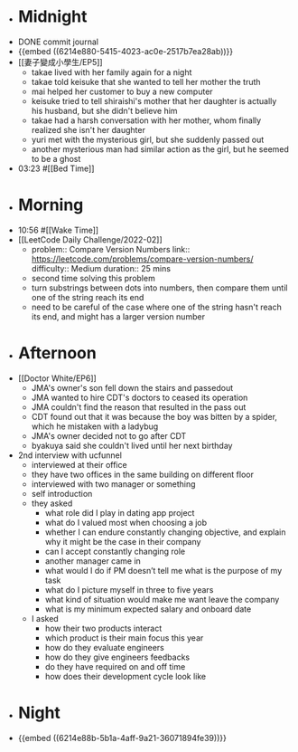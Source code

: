 - # Midnight
- DONE commit journal
- {{embed ((6214e880-5415-4023-ac0e-2517b7ea28ab))}}
- [[妻子變成小學生/EP5]]
	- takae lived with her family again for a night
	- takae told keisuke that she wanted to tell her mother the truth
	- mai helped her customer to buy a new computer
	- keisuke tried to tell shiraishi's mother that her daughter is actually his husband, but she didn't believe him
	- takae had a harsh conversation with her mother, whom finally realized she isn't her daughter
	- yuri met with the mysterious girl, but she suddenly passed out
	- another mysterious man had similar action as the girl, but he seemed to be a ghost
- 03:23 #[[Bed Time]]
- # Morning
- 10:56 #[[Wake Time]]
- [[LeetCode Daily Challenge/2022-02]]
	- problem:: Compare Version Numbers
	  link:: https://leetcode.com/problems/compare-version-numbers/
	  difficulty:: Medium
	  duration:: 25 mins
	- second time solving this problem
	- turn substrings between dots into numbers, then compare them until one of the string reach its end
	- need to be careful of the case where one of the string hasn't reach its end, and might has a larger version number
- # Afternoon
- [[Doctor White/EP6]]
	- JMA's owner's son fell down the stairs and passedout
	- JMA wanted to hire CDT's doctors to ceased its operation
	- JMA couldn't find the reason that resulted in the pass out
	- CDT found out that it was because the boy was bitten by a spider, which he mistaken with a ladybug
	- JMA's owner decided not to go after CDT
	- byakuya said she couldn't lived until her next birthday
- 2nd interview with ucfunnel
	- interviewed at their office
	- they have two offices in the same building on different floor
	- interviewed with two manager or something
	- self introduction
	- they asked
		- what role did I play in dating app project
		- what do I valued most when choosing a job
		- whether I can endure constantly changing objective, and explain why it might be the case in their company
		- can I accept constantly changing role
		- another manager came in
		- what would I do if PM doesn’t tell me what is the purpose of my task
		- what do I picture myself in three to five years
		- what kind of situation would make me want leave the company
		- what is my minimum expected salary and onboard date
	- I asked
		- how their two products interact
		- which product is their main focus this year
		- how do they evaluate engineers
		- how do they give engineers feedbacks
		- do they have required on and off time
		- how does their development cycle look like
- # Night
- {{embed ((6214e88b-5b1a-4aff-9a21-36071894fe39))}}